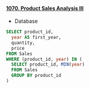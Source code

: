 #### [1070. Product Sales Analysis III](https://leetcode.com/problems/product-sales-analysis-iii/)

* Database

```sql
SELECT product_id,
  year AS first_year,
  quantity,
  price
FROM Sales
WHERE (product_id, year) IN (
  SELECT product_id, MIN(year)
  FROM Sales
  GROUP BY product_id
)
```
<br/>